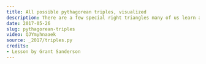 ```yaml
---
title: All possible pythagorean triples, visualized
description: There are a few special right triangles many of us learn about in school, like the 3-4-5 triangle or the 5-12-13 triangle.  Is there a way to understand all triplets of numbers (a, b, c) that satisfy a^2 + b^2 = c^2?  There is!  And it uses complex numbers in a clever way.
date: 2017-05-26
slug: pythagorean-triples
video: QJYmyhnaaek
source: _2017/triples.py
credits:
- Lesson by Grant Sanderson
---
```


